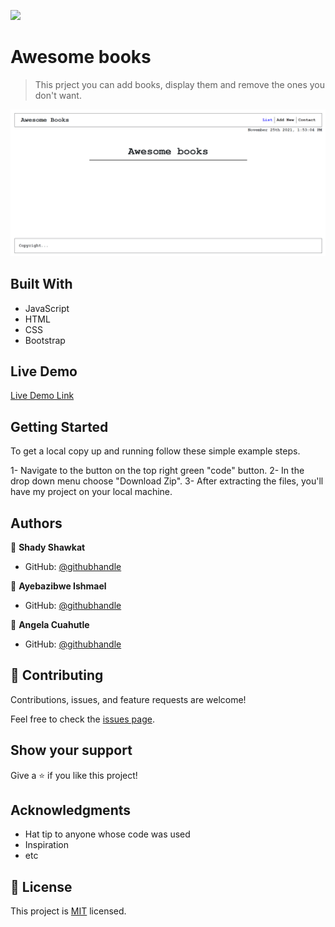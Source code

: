 ![](https://img.shields.io/badge/Microverse-blueviolet)

# Awesome books

> This prject you can add books, display them and remove the ones you don't want.

![screenshot](./Assets/ab.png)

## Built With

- JavaScript 
- HTML
- CSS
- Bootstrap

## Live Demo

[Live Demo Link](https://shadyshawkat.github.io/awesome-books/)

## Getting Started

To get a local copy up and running follow these simple example steps.

1- Navigate to the button on the top right green "code" button.
2- In the drop down menu choose "Download Zip".
3- After extracting the files, you'll have my project on your local machine.

## Authors

👤 **Shady Shawkat**

- GitHub: [@githubhandle](https://github.com/ShadyShawkat)

👤 **Ayebazibwe Ishmael**

- GitHub: [@githubhandle](https://github.com/ayebaishmo)

👤 **Angela Cuahutle**

- GitHub: [@githubhandle](https://github.com/angelacuahutle)


## 🤝 Contributing

Contributions, issues, and feature requests are welcome!

Feel free to check the [issues page](../../issues/).

## Show your support

Give a ⭐️ if you like this project!

## Acknowledgments

- Hat tip to anyone whose code was used
- Inspiration
- etc

## 📝 License

This project is [MIT](./MIT.md) licensed.
